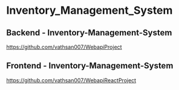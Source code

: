 # Inventory_Management_System



## Backend - Inventory-Management-System

https://github.com/vathsan007/WebapiProject

## Frontend - Inventory-Management-System

https://github.com/vathsan007/WebapiReactProject
